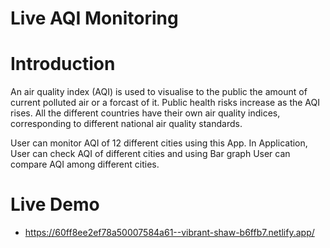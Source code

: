 # Live AQI Monitoring

# Introduction
An air quality index (AQI) is used to visualise to the public the amount of current polluted air or a forcast of it. Public health risks increase as the AQI rises. All the different countries have their own air quality indices, corresponding to different national air quality standards.

User can monitor AQI of 12 different cities using this App. In Application, User can check AQI of different cities and using Bar graph User can compare AQI among different cities.

# Live Demo

* https://60ff8ee2ef78a50007584a61--vibrant-shaw-b6ffb7.netlify.app/
